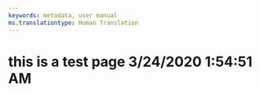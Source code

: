 ```yaml
---
keywords: metadata, user manual
ms.translationtype: Human Translation
---
```

# this is a test page 3/24/2020 1:54:51 AM